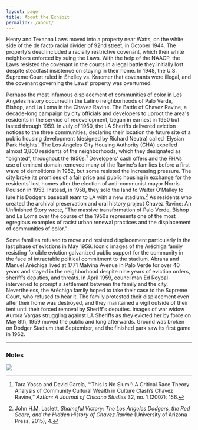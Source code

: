 ```yaml
---
layout: page
title: About the Exhibit
permalink: /about/
---
```


Henry and Texanna Laws moved into a property near Watts, on the white side of the de facto racial divider of 92nd street, in October 1944. The property’s deed included a racially restrictive covenant, which their white neighbors enforced by suing the Laws. With the help of the NAACP, the Laws resisted the covenant in the courts in a legal battle they initially lost despite steadfast insistence on staying in their home. In 1948, the U.S. Supreme Court ruled in Shelley vs. Kraemer that covenants were illegal, and the covenant governing the Laws’ property was overturned. 

Perhaps the most infamous displacement of communities of color in Los Angeles history occurred in the Latino neighborhoods of Palo Verde, Bishop, and La Loma in the Chavez Ravine. The Battle of Chavez Ravine, a decade-long campaign by city officials and developers to uproot the area's residents in the service of redevelopment, began in earnest in 1950 but lasted through 1959. In July of 1950, the LA Sheriffs delivered eviction notices to the three communities, declaring their location the future site of a public housing development (designed by Richard Neutra) called 'Elysian Park Heights'. The Los Angeles City Housing Authority (CHA) expelled almost 3,800 residents of the neighborhoods, which they designated as “blighted”, throughout the 1950s.[^1] Developers' cash offers and the FHA’s use of eminent domain removed many of the Ravine's families before a first wave of demolitions in 1952, but some resisted the increasing pressure. The city broke its promises of a fair price and public housing in exchange for the residents’ lost homes after the election of anti-communist mayor Norris Poulson in 1953. 
Instead, in 1958, they sold the land to Walter O’Malley to lure his Dodgers baseball team to LA with a new stadium.[^2] As residents who created the archival preservation and oral history project Chavez Ravine: An Unfinished Story wrote, “The massive transformation of Palo Verde, Bishop and La Loma over the course of the 1950s represents one of the most egregious examples of racist urban renewal practices and the displacement of communities of color.”

Some families refused to move and resisted displacement particularly in the last phase of evictions in May 1959. Iconic images of the Aréchiga family resisting forcible eviction galvanized public support for the community in the face of intractable political commitment to the stadium. Abrana and Manuel Aréchiga lived at 1771 Malvina Avenue in Palo Verde for over 40 years and stayed in the neighborhood despite nine years of eviction orders, sheriff’s deputies, and threats. In April 1959, councilman Ed Roybal intervened to prompt a settlement between the family and the city. Nevertheless, the Aréchiga family hoped to take their case to the Supreme Court, who refused to hear it. The family protested their displacement even after their home was destroyed, and they maintained a vigil outside of their tent until their forced removal by Sheriff's deputies. Images of war widow Aurora Vargas struggling against LA Sheriffs as they evicted her by force on May 8th, 1959 moved the public and long afterwards. Ground was broken on Dodger Stadium that September, and the finished park saw its first game in 1962. 

---

### Notes

[^1]: Tara Yosso and David García, “‘This Is No Slum!’: A Critical Race Theory Analysis of Community Cultural Wealth in Culture Clash’s Chavez Ravine,” *Aztlan: A Journal of Chicano Studies* 32, no. 1 (2007): 156.

[^2]: John H.M. Laslett, *Shameful Victory: The Los Angeles Dodgers, the Red Scare, and the Hidden History of Chavez Ravine* (University of Arizona Press, 2015), 4.

<a href="{{ '/img/wax_workflow.jpg' | absolute_url }}">
  <img src="{{ '/img/wax_workflow.jpg' | absolute_url }}"/>
</a>
